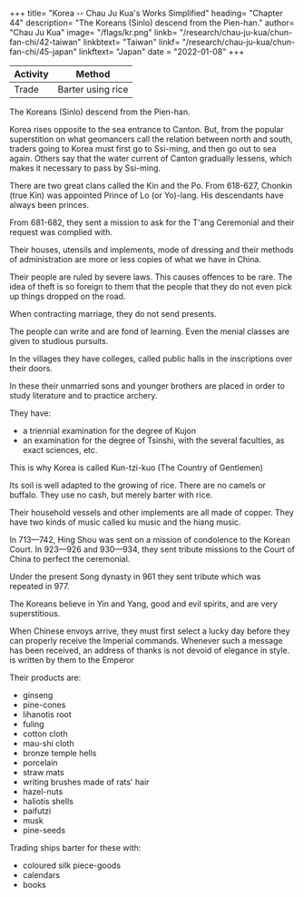 +++
title= "Korea -- Chau Ju Kua's Works Simplified"
heading= "Chapter 44"
description= "The Koreans (Sinlo) descend from the Pien-han."
author= "Chau Ju Kua"
image= "/flags/kr.png"
linkb= "/research/chau-ju-kua/chun-fan-chi/42-taiwan"
linkbtext= "Taiwan"
linkf= "/research/chau-ju-kua/chun-fan-chi/45-japan"
linkftext= "Japan"
date = "2022-01-08"
+++

Activity | Method 
--- | ---
Trade | Barter using rice


The Koreans (Sinlo) descend from the Pien-han.

Korea rises opposite to the sea entrance to Canton. But, from the popular superstition on what geomancers call the relation between north and south, traders going to Korea must first go to Ssi-ming, and then go out to sea again. Others say that the water current of Canton  gradually lessens, which makes it necessary to pass by Ssi-ming.

There are two great clans called the Kin and the Po. From 618-627, Chonkin (true Kin) was appointed Prince of Lo (or Yo)-lang. His descendants have always been princes.

From 681-682, they sent a mission to ask for the T'ang Ceremonial and their request was complied with.


Their houses, utensils and implements, mode of dressing and their methods of administration are more or less copies of what we have in China.

Their people are ruled by severe laws. This causes offences to be rare. The idea of theft is
so foreign to them that the people that they do not even pick up things dropped on the road.

When contracting marriage, they do not send presents. 

The people can write and are fond of learning. Even the menial classes are given to studious
pursuits. 

In the villages they have colleges, called public halls in the inscriptions over their doors. 

In these their unmarried sons and younger
brothers are placed in order to study literature and to practice archery.

They have:
- a triennial examination for the degree of Kujon
- an examination for the degree of Tsinshi, with the several faculties, as exact sciences, etc.

This is why Korea is called Kun-tzi-kuo (The Country of Gentlemen)

Its soil is well adapted to the growing of rice. There are no camels or buffalo. They use no cash, but merely barter with rice.

Their household vessels and other implements are all made of copper. They have two kinds of music called ku music and the hiang music. 

In 713—742, Hing Shou was sent on a mission of condolence to the Korean Court. In 923—926 and 930—934, they sent tribute missions to the Court of China to perfect the ceremonial. 

Under the present Song dynasty in 961 they sent tribute which was repeated in 977.


The Koreans believe in Yin and Yang, good and evil spirits, and are very superstitious. 

When Chinese envoys arrive, they must first select a lucky day before they can properly receive the Imperial commands. Whenever such a message has been received, an address of thanks
is not devoid of elegance in style.
is
written by them to the Emperor


Their products are:
- ginseng
- pine-cones
- lihanotis root
- fuling
- cotton cloth
- mau-shi cloth
- bronze temple hells
- porcelain
- straw mats
- writing  brushes made of rats' hair
- hazel-nuts
- haliotis shells
- paifutzi
- musk
- pine-seeds


Trading ships barter for these with:
- coloured silk piece-goods
- calendars
- books 

<!-- Notes.

Quotation from T'ang-shu,
1)
tlie
220,is''.
The kingdom
of Sin-lo (in
Korean SMnra) occupied
eastern and south-eastern portions of the Korean peninsula, from Fusan to the
Tumen
river,
extending over most of present northern Korea. This kingdom appears to have been 10
founded in the middle of the first century B. C; the first mention of the name in Chinese histories
thus
appears to date from the
In the
fifth
Wei
when
period (A. D. 220—264),
it
was written Sin-lu
(^
the newly founded united Korean dynasty of Kau-li
century
it
^). Liang_-shu,_54,25».
occurs under the form Ssi-lo
(0f j^).
In 934 Sin-lo
^
was absorbed into
J^)i ''y ^Mch name
(
it was calledduringtheSungdynasty.Sung-shi, 487,1-20. See Hervey St. Denis, Ethnographie, 15
I, 298 et seqq., J. Ross, History of Corea, 147—195, W. E. Griffis, Corea, 32, 45 et seqq.
The Arab traders of the ninth century, though they knew something of Korea, do not
appear to have been there. Suleyman says of it= ((Towards the sea China is bounded by the
islands of Sila (Al-Sila); they are white people,
who
live in
peace with the sovereign of China,
and who pretend that if they did not send him presents, the sky would not send down rain on 20
their land. However, none of our countrymen have visited them, so as to be able to tell of them.
"White pheasants are found in that country)).
Masudi
is
(Prairies
d'or,
I,
Eeinaud,
346), differs slightly
Relations,
with
this.
I,
60.
«Beyond China, he says, there
towards the sea no known kingdom or country which has been described, except the territory
of es-Sila
and the islands which depend on
it.
there from Irak or any other country, leaves
the water, so fertile the
2)
soil,
so
abundant
afterwards, so healthful
is
the climate, so clear
Ibn Khord&dhbeh, (de Goeje
all things)). Cf.
edit.,) 51,
Ssi-ming-chou in Shang-yu-hien in Ch5-kiang. Playfair, Cities and Towns,
Sung-shi, 487,20 says that after leaving Ting-hai
Ning-po) with a good wind the sea
Nimrod
happens that a foreigner who has gone 25
It rarely
it
islands, off
extreme
S.
is
W.
After Mo-shan, passing islands and
(^^
jife)
of
Ming-chou
(HH
reached in three days. Five days later Mo-shan
coast of Korea)
islets
is
made, and the frontier
(of
J\ii
>|>|J
(^^
182.
6655.
i.
e.,
|_[j
30
Korea) entered.
by tortuous rocky channels, the junk sailing swifty
Ta-dong-gang). The river flows
(jjj^ M^ |^
between two mountains and rushes down through a rocky gorge called Ki-shui-mon (^^
jdC P^ "*^^ S^ts of hurrying waters))), a very dangerous point. Three days hence and 35
the landing point is reached, where there is ahouse('i&) called the Pi-lan-ting (^, iiij i&).
arrives in seven days at
From
point the land-route leads by a rough and uneven path over hills and through vales
li to the capital of the kingdom (Pyong-yang))).
this
for over
the Li-chong-kiang
40
Ssi-ming
is
the
name
of a hill near
Ning-po which gave
hood, especially the coast facing the east. Yti-ti-ki-shong, 11,6.
for Ning-po, as it does in the
its
nameT to the entire neighbour-
The name may be
said to stand
40
term Ssi-ming-kung-so, well-known in Shanghai as the «Ning-po
joss-house.))
T'ang-shu, 220,14" says= «the king's family name is Kin, the family name of the nobles
The common people have no clan names but only surnames)).
Lo (or To)-lang, in Korean Ak-rang (the present Pyong-yang), was a Chinese colony since 45
3)
is
P'o.
B. C. 108, and remained subject to foreigners until near the fourth century.
La Coree jusqu'au IX" sifecle, 3.
4) The T'ang Ceremonial
preserved,
it
or T'ang-li
was probably Hi6n-k'ing-li-shu
Maurice Courant
(j^ jjj^). The full title of this work has not been
j|ffl
^). It was published during the
(j^
^169
KOREA.
1,44
chong-Tcuan period (A. D. 627
^ ^
— 650)
and served as
tlie
basis for
tlie
Ta-T'ang K'ai-yiian-li
^^^ chapters, publisiied in A. D. 713—742, and described in the
i'^
TC Jis)
Shi-k'u-ts'tiari-sliu-ts'ung-mu, 82,2. The material from which both these works were compiled is
to
5
^°
be found in Tu-Yu's T'ung-tifin, and in the Li-chi
of our text is taken from T'ang-shu, 220,15*'.
(jjjffi
^)
division
of the T'ang-shu.
The phrase
5)
Sung-shi, 487,20* says «Their forms of punishment are neither barbarous nor cruel;
and those who curse their parents are beheaded, all other criminals are punished
ribs. Those who have been condemned to death in the provinces
opfen rebels
with the heavy bamboo on the
are sent to the capital, where, every year in the eighth moon, there
is
a revision of criminal
10 cases; capital crimes are commuted to deportation to an island, and other sentences are reduced
or pardons granted)).
6)
The Shan-hai-king mentions a ((Country of Gentlemen)) where the people wore modest
who were of an amiable disposition and not given to litigation.
clothing and carried swords, and
An
Liu
(t
B. C. 122) in his Huai-nan-tz'i refers to a ((Country of Gentlemen in the East)). Pei-
Our author bases presuJnably his application of this name to Korea on the
by Hing Sh6u during his mission to Korea in A. D. 737 referred to further on (infra,
n. 8) and which is related in T'ang-shu, 220,16*.
7) The information contained in this paragraph, and the previous remarks about exam-
inations, etc., are derived' from the statements made in A. D. 1015 by the Korean envoy Kuo-
20 Yuan (^K tt'). He said there were neither sheep, hares, camels, buffalo nor donkeys. We have
corrected our author's text accordingly. He said there were two kinds of music called h'lt and
hiang. In a subsequent passage (20*) Sung-shi states that there were two styles of music in Korea,
15 w6n-yfln-fu, 102-4,24.
use
made of
it
the right and the left style; the right style
is
called
T'ang-yo[^
^)°^
((Chinese musio), the
^)
or "Tillage musicn is their old music. Conf. infra, p. 171, line 10, Kuo-
Mang-yo (W&
25 Yuan said that his countrymen did not use cash, but only stuffs and rice for purposes of barter.
Sung-shi, 487,17 et seqq. under date A. D. 1164, says that in Korea rice and cloth were used to
barter with, for, though there was copper in the country, they had not known how to cast cash,
and had hoarded in their storehouses that which came from China. After the ts ung-ning /peTioi
(A. D. 1102—1106) they learnt how to cast cash, and they had three denominations.
30
8) It was in A. D. 737 that Hing Sh6u was sent on a mission of condolence to Korea on
the death of Hing-kuang
^), king of Sin-lo. When the deceased king's son Ch'ong-k'ing
ascended the throne, the envoy was instructed to state in the name of the Emperor
left
(^
i^i 1^)
was styled the ((Country of Gentlemen)), because its people understood poetry and
that, as Hing Sh6u was deeply versed in literary matters, He had chosen him as
and
literature,
35 His envoy so that he might discuss with them the meaning of the Classics, and impress them with
that Sin-lo
the mental superiority of the Great Country.
see
9) On the fang-fong or libanotis root,
Bretschneider, Botanicum Sinicum,
Fai-fu-tzi (the second character is usually written [Jj^)
is
an
official root,
III,
76—79.
resembling closely
257—258, and Porter Smith, Materia medica,
40 s. v., Aroidese. Fu-ling a funguslike substance used medicinally by the Chinese. It is the Pachyma
it is called «Indian
Cocos, Fries, or China-root. It is found also in North America, where
mau-sU. Sung-
Breadn. Bretschneider, op. cit., 532—536. ((Serge» is the usual rendering for
and mountainous, the soil is good
shi, 487,18'', under date A. D. 1164 says that Korea ((is cold
that of the Aconitum.
for pines
45 Shu
(f
rare,
(M)
Bretschneider,
and juniper
op.
cit.,
(^)' ^®™P ^^^ ^^^^*' ^"* °°
They make wine from rice. Silkworms are
worth over ten ounces of silver. Clothes are made of hempen
(}jf|[); it
produces rice (^Jx,)' ™'"«*
Jj a glutinous variety of Setaria italica, Kth.).
and a piece of
silk
(|l|)
is
living in the capital
There are several hundred Chinese, mostly from Fu-kien province,
(Pyong-yang), who have come there on trading junks)).
be translated ((books printed at Foochow)).
10) It may be that these four characters should
cloth.


 -->